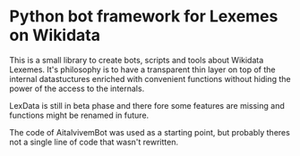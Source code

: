 # Python bot framework for Lexemes on Wikidata

This is a small library to create bots, scripts and tools about Wikidata
Lexemes. It's philosophy is to have a transparent thin layer on top of the
internal datastuctures enriched with convenient functions without hiding the
power of the access to the internals.

LexData is still in beta phase and there fore some features are missing and
functions might be renamed in future.

The code of AitalvivemBot was used as a starting point, but probably theres not
a single line of code that wasn't rewritten.
